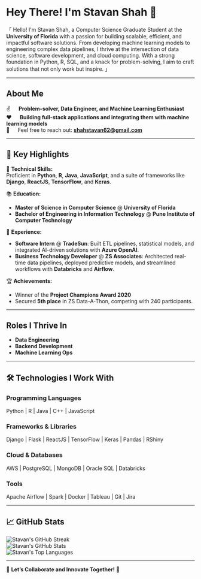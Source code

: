 # Hey There! I'm Stavan Shah 👋  

「 Hello! I'm Stavan Shah, a Computer Science Graduate Student at the **University of Florida** with a passion for building scalable, efficient, and impactful software solutions. From developing machine learning models to engineering complex data pipelines, I thrive at the intersection of data science, software development, and cloud computing. With a strong foundation in Python, R, SQL, and a knack for problem-solving, I aim to craft solutions that not only work but inspire. 」  

---

## About Me  

✌️   **Problem-solver, Data Engineer, and Machine Learning Enthusiast**  
❤️   **Building full-stack applications and integrating them with machine learning models**  
📧   Feel free to reach out: **[shahstavan62@gmail.com](mailto:stavan.n.shah@gmail.com)**  

---

## 🔑 Key Highlights  

🔧 **Technical Skills:**  
Proficient in **Python**, **R**, **Java**, **JavaScript**, and a suite of frameworks like **Django**, **ReactJS**, **TensorFlow**, and **Keras**.  

📚 **Education:**  
- **Master of Science in Computer Science** @ **University of Florida**  
- **Bachelor of Engineering in Information Technology** @ **Pune Institute of Computer Technology**  

🚀 **Experience:**  
- **Software Intern** @ **TradeSun**: Built ETL pipelines, statistical models, and integrated AI-driven solutions with **Azure OpenAI**.  
- **Business Technology Developer** @ **ZS Associates**: Architected real-time data pipelines, deployed predictive models, and streamlined workflows with **Databricks** and **Airflow**.  

🏆 **Achievements:**  
- Winner of the **Project Champions Award 2020**  
- Secured **5th place** in ZS Data-A-Thon, competing with 240 participants.  

---

## Roles I Thrive In  
- **Data Engineering**  
- **Backend Development**  
- **Machine Learning Ops**  

---

## 🛠️ Technologies I Work With  

### **Programming Languages**  
Python | R | Java | C++ | JavaScript  

### **Frameworks & Libraries**  
Django | Flask | ReactJS | TensorFlow | Keras | Pandas | RShiny  

### **Cloud & Databases**  
AWS | PostgreSQL | MongoDB | Oracle SQL | Databricks  

### **Tools**  
Apache Airflow | Spark | Docker | Tableau | Git | Jira  

---

## 📈 GitHub Stats  

![Stavan's GitHub Streak](https://github-readme-streak-stats.herokuapp.com?user=stavannshah&theme=dark&hide_border=true)  
![Stavan's GitHub Stats](https://github-readme-stats.vercel.app/api?username=stavannshah&show_icons=true&theme=dark&hide_border=true)  
![Stavan's Top Languages](https://github-readme-stats.vercel.app/api/top-langs/?username=stavannshah&layout=compact&theme=dark&hide_border=true)  

---

🌟 **Let’s Collaborate and Innovate Together!** 🌟  

